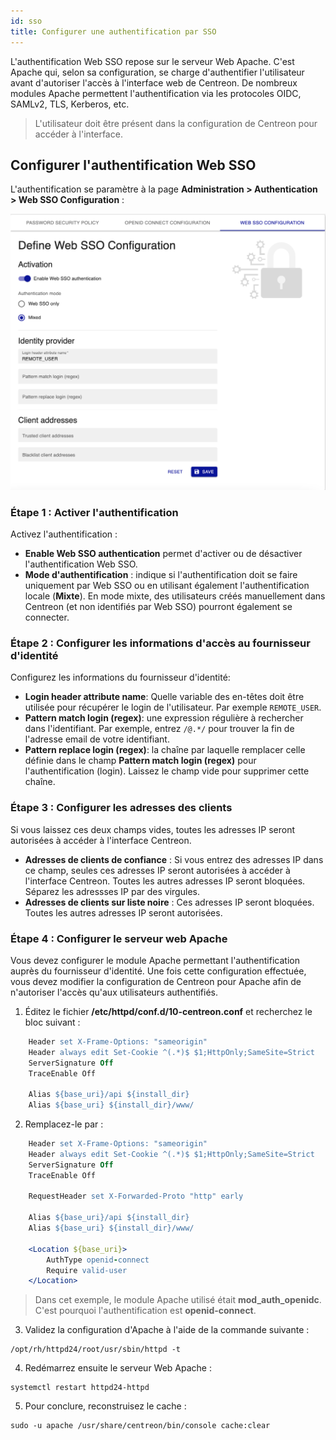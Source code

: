 ```yaml
---
id: sso
title: Configurer une authentification par SSO
---
```


L'authentification Web SSO repose sur le serveur Web Apache. C'est Apache qui, selon sa configuration, se charge
d'authentifier l'utilisateur avant d'autoriser l'accès à l'interface web de Centreon.
De nombreux modules Apache permettent l'authentification via les protocoles OIDC, SAMLv2, TLS, Kerberos, etc.

> L'utilisateur doit être présent dans la configuration de Centreon pour accéder à l'interface.

## Configurer l'authentification Web SSO

L'authentification se paramètre à la page **Administration > Authentication > Web SSO Configuration** :

![image](../assets/administration/web-sso-configuration.png)

### Étape 1 : Activer l'authentification

Activez l'authentification :

- **Enable Web SSO authentication** permet d'activer ou de désactiver l'authentification Web SSO.
- **Mode d'authentification** : indique si l'authentification doit se faire uniquement par Web SSO ou en
  utilisant également l'authentification locale (**Mixte**). En mode mixte, des utilisateurs créés manuellement dans Centreon (et non identifiés par Web SSO) pourront également se connecter.

### Étape 2 : Configurer les informations d'accès au fournisseur d'identité

Configurez les informations du fournisseur d'identité:

- **Login header attribute name**: Quelle variable des en-têtes doit être utilisée pour récupérer le login de
  l'utilisateur. Par exemple `REMOTE_USER`.
- **Pattern match login (regex)**: une expression régulière à rechercher dans l'identifiant. Par exemple, entrez
  `/@.*/` pour trouver la fin de l'adresse email de votre identifiant.
- **Pattern replace login (regex)**: la chaîne par laquelle remplacer celle définie dans le champ
  **Pattern match login (regex)** pour l'authentification (login). Laissez le champ vide pour supprimer cette chaîne.

### Étape 3 : Configurer les adresses des clients

Si vous laissez ces deux champs vides, toutes les adresses IP seront autorisées à accéder à l'interface Centreon.

- **Adresses de clients de confiance** : Si vous entrez des adresses IP dans ce champ, seules ces adresses IP seront autorisées à accéder à l'interface Centreon. Toutes les autres adresses IP seront bloquées. Séparez les adressses IP par des virgules.
- **Adresses de clients sur liste noire** : Ces adresses IP seront bloquées. Toutes les autres adresses IP seront autorisées.

### Étape 4 : Configurer le serveur web Apache

Vous devez configurer le module Apache permettant l'authentification auprès du fournisseur d'identité.
Une fois cette configuration effectuée, vous devez modifier la configuration de Centreon pour Apache afin de
n'autoriser l'accès qu'aux utilisateurs authentifiés.

1. Éditez le fichier **/etc/httpd/conf.d/10-centreon.conf** et recherchez le bloc suivant :

  ```apache
      Header set X-Frame-Options: "sameorigin"
      Header always edit Set-Cookie ^(.*)$ $1;HttpOnly;SameSite=Strict
      ServerSignature Off
      TraceEnable Off

      Alias ${base_uri}/api ${install_dir}
      Alias ${base_uri} ${install_dir}/www/
  ```

2. Remplacez-le par :

  ```apache
      Header set X-Frame-Options: "sameorigin"
      Header always edit Set-Cookie ^(.*)$ $1;HttpOnly;SameSite=Strict
      ServerSignature Off
      TraceEnable Off

      RequestHeader set X-Forwarded-Proto "http" early

      Alias ${base_uri}/api ${install_dir}
      Alias ${base_uri} ${install_dir}/www/

      <Location ${base_uri}>
          AuthType openid-connect
          Require valid-user
      </Location>
  ```

  > Dans cet exemple, le module Apache utilisé était **mod_auth_openidc**. C'est pourquoi l'authentification est **openid-connect**.

3. Validez la configuration d'Apache à l'aide de la commande suivante :

  ```shell
  /opt/rh/httpd24/root/usr/sbin/httpd -t
  ```

4. Redémarrez ensuite le serveur Web Apache :

  ```shell
  systemctl restart httpd24-httpd
  ```

5. Pour conclure, reconstruisez le cache :

  ```shell
  sudo -u apache /usr/share/centreon/bin/console cache:clear
  ```